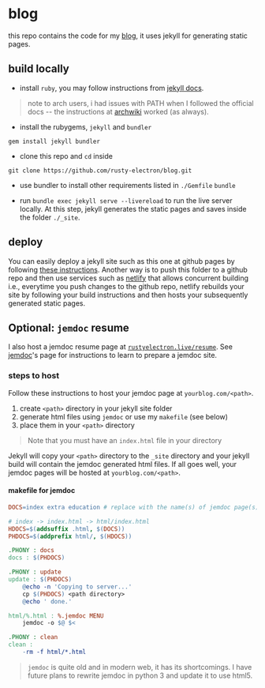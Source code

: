 # blog

this repo contains the code for my [blog][1], it uses jekyll for generating static pages.

## build locally

* install `ruby`, you may follow instructions from [jekyll docs][2].
> note to arch users, i had issues with PATH when I followed the official docs -- the instructions at [archwiki][3] worked (as always).

* install the rubygems, `jekyll` and `bundler`

`gem install jekyll bundler`

* clone this repo and `cd` inside

`git clone https://github.com/rusty-electron/blog.git`

* use bundler to install other requirements listed in `./Gemfile`
`bundle`

* run `bundle exec jekyll serve --livereload` to run the live server locally. At this step, jekyll generates the static pages and saves inside the folder `./_site`.

## deploy

You can easily deploy a jekyll site such as this one at github pages by following [these instructions][4]. Another way is to push this folder to a github repo and then use services such as [netlify](https://netlify.com) that allows concurrent building i.e., everytime you push changes to the github repo, netlify rebuilds your site by following your build instructions and then hosts your subsequently generated static pages.

## Optional: `jemdoc` resume

I also host a jemdoc resume page at [`rustyelectron.live/resume`](https://rustyelectron.live/resume/). See [jemdoc][5]'s page for instructions to learn to prepare a jemdoc site.

### steps to host

Follow these instructions to host your jemdoc page at `yourblog.com/<path>`.
1. create `<path>` directory in your jekyll site folder
2. generate html files using `jemdoc` or use my `makefile` (see below)
3. place them in your `<path>` directory

> Note that you must have an `index.html` file in your <path> directory

Jekyll will copy your `<path>` directory to the `_site` directory and your jekyll build will contain the jemdoc generated html files. If all goes well, your jemdoc pages will be hosted at `yourblog.com/<path>`.

#### makefile for jemdoc

```makefile
DOCS=index extra education # replace with the name(s) of jemdoc page(s) you created

# index -> index.html -> html/index.html
HDOCS=$(addsuffix .html, $(DOCS))
PHDOCS=$(addprefix html/, $(HDOCS))

.PHONY : docs
docs : $(PHDOCS)

.PHONY : update
update : $(PHDOCS)
	@echo -n 'Copying to server...'
	cp $(PHDOCS) <path directory>
	@echo ' done.'

html/%.html : %.jemdoc MENU
	jemdoc -o $@ $<

.PHONY : clean
clean :
	-rm -f html/*.html

```

> `jemdoc` is quite old and in modern web, it has its shortcomings. I have future plans to rewrite jemdoc in python 3 and update it to use html5.

[1]: https://rustyelectron.live
[2]: https://jekyllrb.com/docs/installation/#requirements
[3]: https://wiki.archlinux.org/title/ruby#Setup
[4]: https://jekyllrb.com/docs/github-pages/
[5]: http://jemdoc.jaboc.net/
